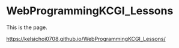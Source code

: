 # WebProgrammingKCGI_Lessons

This is the page.

https://kelsichoi0708.github.io/WebProgrammingKCGI_Lessons/

